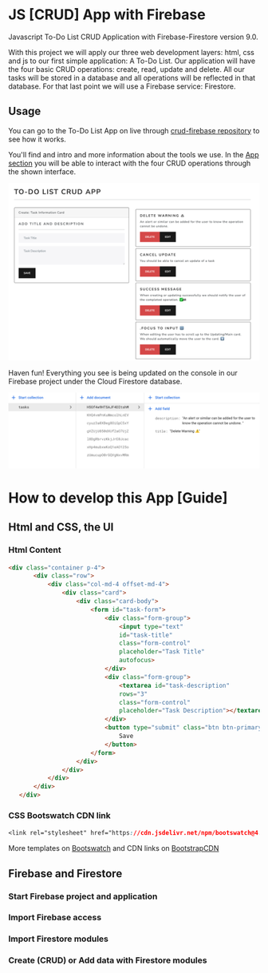 # JS [CRUD] App with Firebase

Javascript To-Do List CRUD Application with Firebase-Firestore version 9.0.

With this project we will apply our three web development layers: html, css and js to our first simple application: A To-Do List.
Our application will have the four basic CRUD operations: create, read, update and delete.
All our tasks will be stored in a database and all operations will be reflected in that database. For that last point we will use a Firebase service: Firestore.

## Usage 

You can go to the To-Do List App on live through [crud-firebase repository](https://carobarreirov.github.io/crud-firebase/) to see how it works. 

You'll find and intro and more information about the tools we use. 
In the [App section](https://carobarreirov.github.io/crud-firebase/#app) you will be able to interact with the four CRUD operations through the shown interface.  

![App Interface](/images/todo-app.png)
 
 Haven fun! 
 Everything you see is being updated on the console in our Firebase project under the Cloud Firestore database. 
 
 ![Cloud Firestore Console](/images/cfirestore.png)
 
 # How to develop this App [Guide]
 ## Html and CSS, the UI
 ### Html Content
 ```html
<div class="container p-4">
        <div class="row">
            <div class="col-md-4 offset-md-4">
                <div class="card">
                    <div class="card-body">
                        <form id="task-form">
                            <div class="form-group">
                                <input type="text"
                                id="task-title"
                                class="form-control"
                                placeholder="Task Title"
                                autofocus>
                            </div>
                            <div class="form-group">
                                <textarea id="task-description"
                                rows="3"
                                class="form-control"
                                placeholder="Task Description"></textarea>
                            </div>
                            <button type="submit" class="btn btn-primary" id="btn-task-form">
                                Save
                            </button>
                        </form>
                    </div>
                </div>
            </div>
        </div>
    </div>
```

### CSS Bootswatch CDN link

```CSS
<link rel="stylesheet" href="https://cdn.jsdelivr.net/npm/bootswatch@4.5.2/dist/pulse/bootstrap.min.css">
```

More templates on [Bootswatch](https://bootswatch.com/) and CDN links on [BootstrapCDN](https://www.bootstrapcdn.com/bootswatch/)

## Firebase and Firestore
### Start Firebase project and application

### Import Firebase access

### Import Firestore modules 

### Create (**C**RUD) or Add data with Firestore modules 


